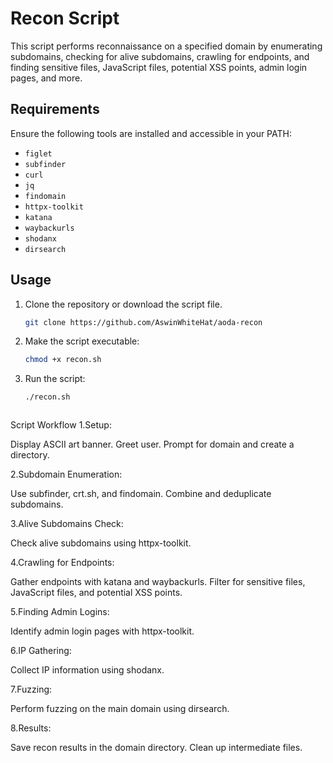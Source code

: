 # Recon Script

This script performs reconnaissance on a specified domain by enumerating subdomains, checking for alive subdomains, crawling for endpoints, and finding sensitive files, JavaScript files, potential XSS points, admin login pages, and more. 

## Requirements

Ensure the following tools are installed and accessible in your PATH:
- `figlet`
- `subfinder`
- `curl`
- `jq`
- `findomain`
- `httpx-toolkit`
- `katana`
- `waybackurls`
- `shodanx`
- `dirsearch`

## Usage

1. Clone the repository or download the script file.
   ```bash
   git clone https://github.com/AswinWhiteHat/aoda-recon
3. Make the script executable:
   ```bash
   chmod +x recon.sh
4. Run the script:
   ```bash
   ./recon.sh



Script Workflow
1.Setup:

Display ASCII art banner.
Greet user.
Prompt for domain and create a directory.

2.Subdomain Enumeration:

Use subfinder, crt.sh, and findomain.
Combine and deduplicate subdomains.

3.Alive Subdomains Check:

Check alive subdomains using httpx-toolkit.

4.Crawling for Endpoints:

Gather endpoints with katana and waybackurls.
Filter for sensitive files, JavaScript files, and potential XSS points.

5.Finding Admin Logins:

Identify admin login pages with httpx-toolkit.

6.IP Gathering:

Collect IP information using shodanx.

7.Fuzzing:

Perform fuzzing on the main domain using dirsearch.

8.Results:

Save recon results in the domain directory.
Clean up intermediate files.







